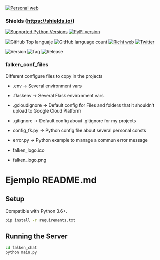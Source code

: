 [![Personal web](https://falken-home.herokuapp.com/static/home_project/img/falken_logo.png)](https://richionline-portfolio.nw.r.appspot.com)
### Shields (https://shields.io/)

[![Supported Python Versions](https://img.shields.io/pypi/pyversions/rich/10.11.0)](https://www.python.org) 
[![PyPI version](https://badge.fury.io/py/rich.svg)](https://badge.fury.io/py/rich)

![GitHub Top languaje](https://img.shields.io/github/languages/top/falken20/falken_conf_files) 
![GitHub language count](https://img.shields.io/github/languages/count/falken20/falken_conf_files) 
[![Richi web](https://img.shields.io/badge/web-richionline-blue)](https://richionline-portfolio.nw.r.appspot.com) 
[![Twitter](https://img.shields.io/twitter/follow/richionline?style=social)](https://twitter.com/richionline)


![Version](https://img.shields.io/badge/version-1.0.0-blue) 
![Tag](https://img.shields.io/badge/tag-1.0.0-blue) 
![Release](https://img.shields.io/badge/release-1.0.0-blue)


### falken_conf_files
Different configure files to copy in the projects

- .env -> Several environment vars
- .flaskenv -> Several Flask environment vars
- .gcloudignore -> Default config for Files and folders that it shouldn't upload to Google Cloud Platform
- .gitignore -> Default config about .gitignore for my projects
- config_fk.py -> Python config file about several personal consts
- error.py -> Python example to manage a commun error message

- falken_logo.ico
- falken_logo.png

# Ejemplo README.md

## Setup

Compatible with Python 3.6+.

```bash
pip install -r requirements.txt
```

## Running the Server

```bash
cd falken_chat
python main.py
```
